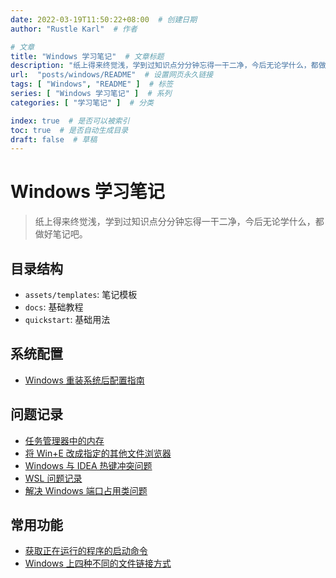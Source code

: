 ```yaml
---
date: 2022-03-19T11:50:22+08:00  # 创建日期
author: "Rustle Karl"  # 作者

# 文章
title: "Windows 学习笔记"  # 文章标题
description: "纸上得来终觉浅，学到过知识点分分钟忘得一干二净，今后无论学什么，都做好笔记吧。"
url:  "posts/windows/README"  # 设置网页永久链接
tags: [ "Windows", "README" ]  # 标签
series: [ "Windows 学习笔记" ]  # 系列
categories: [ "学习笔记" ]  # 分类

index: true  # 是否可以被索引
toc: true  # 是否自动生成目录
draft: false  # 草稿
---
```


# Windows 学习笔记

> 纸上得来终觉浅，学到过知识点分分钟忘得一干二净，今后无论学什么，都做好笔记吧。

## 目录结构

- `assets/templates`: 笔记模板
- `docs`: 基础教程
- `quickstart`: 基础用法

## 系统配置

- [Windows 重装系统后配置指南](quickstart/reinstall.md)

## 问题记录

- [任务管理器中的内存](docs/questions/memory.md)
- [将 Win+E 改成指定的其他文件浏览器](docs/questions/explorer.md)
- [Windows 与 IDEA 热键冲突问题](docs/questions/idea_hotkey.md)
- [WSL 问题记录](docs/questions/wsl.md)
- [解决 Windows 端口占用类问题](docs/questions/port.md)

## 常用功能

- [获取正在运行的程序的启动命令](docs/program.md)
- [Windows 上四种不同的文件链接方式](docs/link.md)
